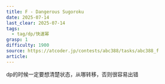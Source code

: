 ```yaml
---
title: F - Dangerous Sugoroku
date: 2025-07-14
last_clear: 2025-07-14
tags:
  - tag/dp/快速幂
grasp: 1
difficulty: 1900
source: https://atcoder.jp/contests/abc388/tasks/abc388_f
article:
---
```

dp的时候一定要想清楚状态，从哪转移，否则很容易出错